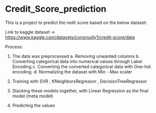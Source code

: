 # Credit_Score_prediction

This is a project to predict the redit score based on the below dataset: 

Link to kaggle dataset -> https://www.kaggle.com/datasets/conorsully1/credit-score/data

Process: 

1. The data was preprocessed
     a. Removing unwanted columns
     b. Converting categorical data into numerical values through Label Encoding
     c. Converting the converted categorical data with One-hot encoding.
     d. Normalizing the dataset with Min - Max scaler

2. Training with SVR , KNeighborsRegressor , DecisionTreeRegressor
3. Stacking these models together, with Linear Regression as the final model (meta model)
4. Predicting the values
